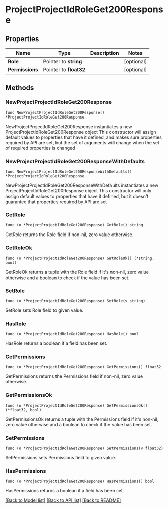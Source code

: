 # ProjectProjectIdRoleGet200Response

## Properties

Name | Type | Description | Notes
------------ | ------------- | ------------- | -------------
**Role** | Pointer to **string** |  | [optional] 
**Permissions** | Pointer to **float32** |  | [optional] 

## Methods

### NewProjectProjectIdRoleGet200Response

`func NewProjectProjectIdRoleGet200Response() *ProjectProjectIdRoleGet200Response`

NewProjectProjectIdRoleGet200Response instantiates a new ProjectProjectIdRoleGet200Response object
This constructor will assign default values to properties that have it defined,
and makes sure properties required by API are set, but the set of arguments
will change when the set of required properties is changed

### NewProjectProjectIdRoleGet200ResponseWithDefaults

`func NewProjectProjectIdRoleGet200ResponseWithDefaults() *ProjectProjectIdRoleGet200Response`

NewProjectProjectIdRoleGet200ResponseWithDefaults instantiates a new ProjectProjectIdRoleGet200Response object
This constructor will only assign default values to properties that have it defined,
but it doesn't guarantee that properties required by API are set

### GetRole

`func (o *ProjectProjectIdRoleGet200Response) GetRole() string`

GetRole returns the Role field if non-nil, zero value otherwise.

### GetRoleOk

`func (o *ProjectProjectIdRoleGet200Response) GetRoleOk() (*string, bool)`

GetRoleOk returns a tuple with the Role field if it's non-nil, zero value otherwise
and a boolean to check if the value has been set.

### SetRole

`func (o *ProjectProjectIdRoleGet200Response) SetRole(v string)`

SetRole sets Role field to given value.

### HasRole

`func (o *ProjectProjectIdRoleGet200Response) HasRole() bool`

HasRole returns a boolean if a field has been set.

### GetPermissions

`func (o *ProjectProjectIdRoleGet200Response) GetPermissions() float32`

GetPermissions returns the Permissions field if non-nil, zero value otherwise.

### GetPermissionsOk

`func (o *ProjectProjectIdRoleGet200Response) GetPermissionsOk() (*float32, bool)`

GetPermissionsOk returns a tuple with the Permissions field if it's non-nil, zero value otherwise
and a boolean to check if the value has been set.

### SetPermissions

`func (o *ProjectProjectIdRoleGet200Response) SetPermissions(v float32)`

SetPermissions sets Permissions field to given value.

### HasPermissions

`func (o *ProjectProjectIdRoleGet200Response) HasPermissions() bool`

HasPermissions returns a boolean if a field has been set.


[[Back to Model list]](../README.md#documentation-for-models) [[Back to API list]](../README.md#documentation-for-api-endpoints) [[Back to README]](../README.md)


